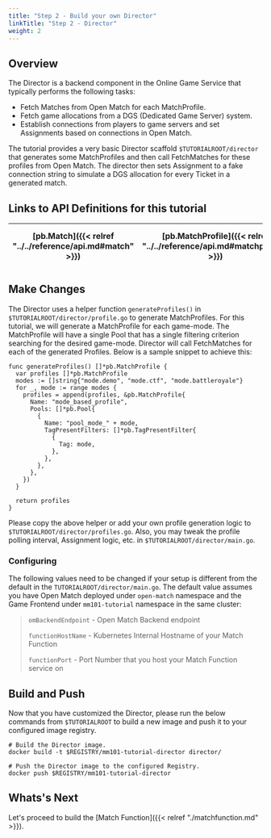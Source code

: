 ```yaml
---
title: "Step 2 - Build your own Director"
linkTitle: "Step 2 - Director"
weight: 2
---
```


## Overview

The Director is a backend component in the Online Game Service that typically performs the following tasks:

- Fetch Matches from Open Match for each MatchProfile.
- Fetch game allocations from a DGS (Dedicated Game Server) system.
- Establish connections from players to game servers and set Assignments based on connections in Open Match.

The tutorial provides a very basic Director scaffold `$TUTORIALROOT/director` that generates some MatchProfiles and then call FetchMatches for these profiles from Open Match. The director then sets Assignment to a fake connection string to simulate a DGS allocation for every Ticket in a generated match.

## Links to API Definitions for this tutorial

| [pb.Match]({{< relref "../../reference/api.md#match" >}}) | [pb.MatchProfile]({{< relref "../../reference/api.md#matchprofile" >}}) | [pb.FunctionConfig]({{< relref "../../reference/api.md#openmatch.FunctionConfig" >}}) | [backend.AssignTickets]({{< relref "../../reference/api.md#frontend" >}}) | [backend.FetchMatches]({{< relref "../../reference/api.md#frontend" >}}) |
| ----- | ---- | ----- | ----------- | ----------- |

## Make Changes

The Director uses a helper function `generateProfiles()` in `$TUTORIALROOT/director/profile.go` to generate MatchProfiles. For this tutorial, we will generate a MatchProfile for each game-mode. The MatchProfile will have a single Pool that has a single filtering criterion searching for the desired game-mode. Director will call FetchMatches for each of the generated Profiles. Below is a sample snippet to achieve this:

```golang
func generateProfiles() []*pb.MatchProfile {
  var profiles []*pb.MatchProfile
  modes := []string{"mode.demo", "mode.ctf", "mode.battleroyale"}
  for _, mode := range modes {
    profiles = append(profiles, &pb.MatchProfile{
      Name: "mode_based_profile",
      Pools: []*pb.Pool{
        {
          Name: "pool_mode_" + mode,
          TagPresentFilters: []*pb.TagPresentFilter{
            {
              Tag: mode,
            },
          },
        },
      },
    })
  }

  return profiles
}
```

Please copy the above helper or add your own profile generation logic to `$TUTORIALROOT/director/profiles.go`. Also, you may tweak the profile polling interval, Assignment logic, etc. in `$TUTORIALROOT/director/main.go`.

### Configuring

The following values need to be changed if your setup is different from the default in the `TUTORIALROOT/director/main.go`. The default value assumes you have Open Match deployed under `open-match` namespace and the Game Frontend under `mm101-tutorial` namespace in the same cluster:

> `omBackendEndpoint` - Open Match Backend endpoint
>
> `functionHostName` - Kubernetes Internal Hostname of your Match Function
>
> `functionPort` - Port Number that you host your Match Function service on

## Build and Push

Now that you have customized the Director, please run the below commands from `$TUTORIALROOT` to build a new image and push it to your configured image registry.

```
# Build the Director image.
docker build -t $REGISTRY/mm101-tutorial-director director/

# Push the Director image to the configured Registry.
docker push $REGISTRY/mm101-tutorial-director
```

## Whats's Next

Let's proceed to build the [Match Function]({{< relref "./matchfunction.md" >}}).
